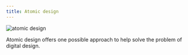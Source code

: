 ```yaml
---
title: Atomic design
---
```


![atomic design](../atomic-design-stages.jpg)

Atomic design offers one possible approach to help solve the problem of digital design.